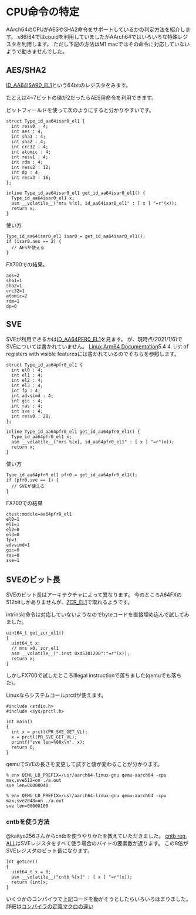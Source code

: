 # CPU命令の特定

AArch64のCPUがAESやSHA2命令をサポートしているかの判定方法を紹介します。
x86/64ではcpuidを利用していましたがAArch64ではいろいろな特殊レジスタを利用します。
ただし下記の方法はM1 macではその命令に対応していないようで動きませんでした。

## AES/SHA2

[ID_AA64ISAR0_EL1](https://developer.arm.com/documentation/101799/0001/Register-descriptions/ID-AA64ISAR0-EL1--AArch64-Instruction-Set-Attribute-Register-0--EL1)という64bitのレジスタをみます。

たとえば4~7ビットの値が2だったらAES用命令を利用できます。

ビットフィールドを使って次のようにすると分かりやすいです。

```
struct Type_id_aa64isar0_el1 {
  int resv0 : 4;
  int aes : 4;
  int sha1 : 4;
  int sha2 : 4;
  int crc32 : 4;
  int atomic : 4;
  int resv1 : 4;
  int rdm : 4;
  int resv2 : 12;
  int dp : 4;
  int resv3 : 16;
};

inline Type_id_aa64isar0_el1 get_id_aa64isar0_el1() {
  Type_id_aa64isar0_el1 x;
  asm __volatile__("mrs %[x], id_aa64isar0_el1" : [ x ] "=r"(x));
  return x;
}
```

使い方

```
Type_id_aa64isar0_el1 isar0 = get_id_aa64isar0_el1();
if (isar0.aes == 2) {
  // AESが使える
}
```

FX700での結果。

```
aes=2
sha1=1
sha2=1
crc32=1
atomic=2
rdm=1
dp=0
```

## SVE

SVEが利用できるかは[ID_AA64PFR0_EL1](https://developer.arm.com/documentation/100403/0200/register-descriptions/aarch64-system-registers/id-aa64pfr0-el1--aarch64-processor-feature-register-0--el1)を見ます。
が、現時点(2021/1/6)でSVEについては書かれていません。
[Linux Arm64 Documentation](http://blog.foool.net/wp-content/uploads/linuxdocs/arm64.pdf)5.4 4. List of registers with visible featuresには書かれているのでそちらを参照します。

```
struct Type_id_aa64pfr0_el1 {
  int el0 : 4;
  int el1 : 4;
  int el2 : 4;
  int el3 : 4;
  int fp : 4;
  int advsimd : 4;
  int gic : 4;
  int ras : 4;
  int sve : 4;
  int resv0 : 28;
};

inline Type_id_aa64pfr0_el1 get_id_aa64pfr0_el1() {
  Type_id_aa64pfr0_el1 x;
  asm __volatile__("mrs %[x], id_aa64pfr0_el1" : [ x ] "=r"(x));
  return x;
}
```

使い方

```
Type_id_aa64pfr0_el1 pfr0 = get_id_aa64pfr0_el1();
if (pfr0.sve == 1) {
  // SVEが使える
}
```

FX700での結果

```
ctest:module=aa64pfr0_el1
el0=1
el1=1
el2=0
el3=0
fp=1
advsimd=1
gic=0
ras=0
sve=1
```

## SVEのビット長

SVEのビット長はアーキテクチャによって異なります。
今のところA64FXの512bitしかありませんが、[ZCR_EL1](https://developer.arm.com/docs/ddi0595/h/aarch64-system-registers/zcr_el1)で取れるようです。

intrinsic命令は対応していないようなのでbyteコードを直接埋め込んで試してみました。

```
uint64_t get_zcr_el1()
{
  uint64_t x;
  // mrs x0, zcr_el1
  asm __volatile__(".inst 0xd5381200":"=r"(x));
  return x;
}

```

しかしFX700で試したところIllegal instructionで落ちました(qemuでも落ちた)。

Linuxならシステムコールprctlが使えます。

```
#include <stdio.h>
#include <sys/prctl.h>

int main()
{
  int x = prctl(PR_SVE_GET_VL);
  x = prctl(PR_SVE_GET_VL);
  printf("sve len=%08x\n", x);
  return 0;
}
```

qemuでSVEの長さを変更して試すと値が変わることが分かります。

```
% env QEMU_LD_PREFIX=/usr/aarch64-linux-gnu qemu-aarch64 -cpu max,sve512=on ./a.out
sve len=00000040

% env QEMU_LD_PREFIX=/usr/aarch64-linux-gnu qemu-aarch64 -cpu max,sve2048=on ./a.out
sve len=00000100
```

### cntbを使う方法
@kaityo256さんからcntbを使うやりかたを教えていただきました。
[cntb reg, ALL](https://developer.arm.com/docs/ddi0596/i/a64-sve-instructions-alphabetic-order/cntb-cntd-cnth-cntw-set-scalar-to-multiple-of-predicate-constraint-element-count)はSVEレジスタをすべて使う場合のバイトの要素数が返ります。
この8倍がSVEレジスタのビット長になります。

```
int getLen()
{
  uint64_t x = 0;
  asm __volatile__("cntb %[x]" : [ x ] "=r"(x));
  return (int)x;
}
```

いくつかのコンパイラで上記コードを動かそうとしたらいろいろはまりました。
詳細は[コンパイラの定義マクロの違い](compiler-specific.md)
